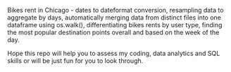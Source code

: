 Bikes rent in Chicago - dates to dateformat conversion, resampling data to aggregate by days, automatically merging data from distinct files into one dataframe using os.walk(), differentiating bikes rents by user type, finding the most popular destination points overall and based on the week of the day.

Hope this repo will help you to assess my coding, data analytics and SQL skills or will be just fun for you to look through.
